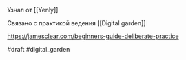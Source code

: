 Узнал от [[Yenly]]

Связано с практикой ведения [[Digital garden]]

https://jamesclear.com/beginners-guide-deliberate-practice

#draft #digital_garden